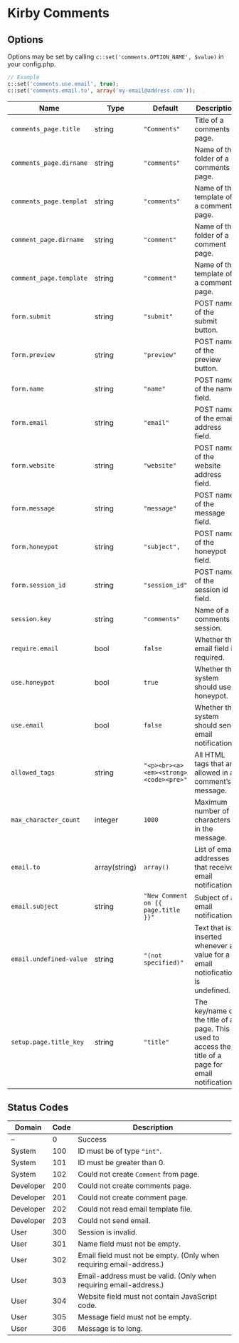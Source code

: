 # Kirby Comments

## Options

Options may be set by calling `c::set('comments.OPTION_NAME', $value)` in your config.php.

```php
// Example
c::set('comments.use.email', true);
c::set('comments.email.to', array('my-email@address.com'));
```

| Name | Type | Default | Description |
|---|---|---|---|
| `comments_page.title` | string | `"Comments"` | Title of a comments page. |
| `comments_page.dirname` | string | `"comments"` | Name of the folder of a comments page. |
| `comments_page.templat` | string | `"comments"` | Name of the template of a comments page. |
| `comment_page.dirname` | string | `"comment"` | Name of the folder of a comment page. |
| `comment_page.template` | string | `"comment"` | Name of the template of a comment page. |
| `form.submit` | string | `"submit"` | POST name of the submit button. |
| `form.preview` | string | `"preview"` | POST name of the preview button. |
| `form.name` | string | `"name"` | POST name of the name field. |
| `form.email` | string | `"email"` | POST name of the email address field. |
| `form.website` | string | `"website"` | POST name of the website address field. |
| `form.message` | string | `"message"` | POST name of the message field. |
| `form.honeypot` | string | `"subject",` | POST name of the honeypot field. |
| `form.session_id` | string | `"session_id"` | POST name of the session id field. |
| `session.key` | string | `"comments"` | Name of a comments session. |
| `require.email` | bool | `false` | Whether the email field is required. |
| `use.honeypot` | bool | `true` | Whether the system should use a honeypot. |
| `use.email` | bool | `false` | Whether the system should send email notifications. |
| `allowed_tags` | string | `"<p><br><a><em><strong><code><pre>"` | All HTML tags that are allowed in a comment’s message. |
| `max_character_count` | integer | `1000` | Maximum number of characters in the message. |
| `email.to` | array(string) | `array()` | List of email addresses that receive email notifications. |
| `email.subject` | string | `"New Comment on {{ page.title }}"` | Subject of a email notification. |
| `email.undefined-value` | string | `"(not specified)"` | Text that is inserted whenever a value for a email notiofication is undefined. |
| `setup.page.title_key` | string | `"title"` | The key/name of the title of a page. This is used to access the title of a page for email notifications. |

## Status Codes

| Domain | Code | Description |
|---|---|---|
| – | 0 | Success |
| System | 100 | ID must be of type `"int"`. |
| System | 101 | ID must be greater than 0. |
| System | 102 | Could not create `Comment` from page. |
| Developer | 200 | Could not create comments page. |
| Developer | 201 | Could not create comment page. |
| Developer | 202 | Could not read email template file. |
| Developer | 203 | Could not send email. |
| User | 300 | Session is invalid. |
| User | 301 | Name field must not be empty. |
| User | 302 | Email field must not be empty. (Only when requiring email-address.) |
| User | 303 | Email-address must be valid. (Only when requiring email-address.) |
| User | 304 | Website field must not contain JavaScript code. |
| User | 305 | Message field must not be empty. |
| User | 306 | Message is to long. |